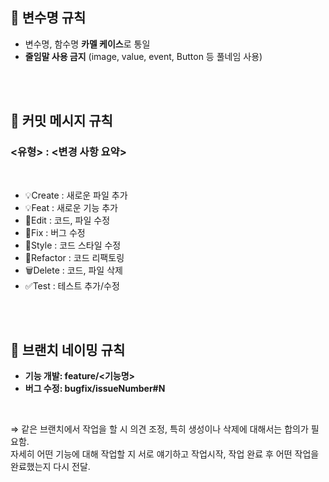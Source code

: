 ## 📌 변수명 규칙

- 변수명, 함수명 **카멜 케이스**로 통일
- **줄임말 사용 금지**
    (image, value, event, Button 등 풀네임 사용)

<br><br>

## 📌 커밋 메시지 규칙

### <유형> : <변경 사항 요약>

<br>

- 💡Create : 새로운 파일 추가
- 💡Feat : 새로운 기능 추가
- 💫Edit : 코드, 파일 수정
- 🐛Fix : 버그 수정
- 🎨Style : 코드 스타일 수정
- 🔨Refactor : 코드 리팩토링
- 🗑️Delete : 코드, 파일 삭제
- ✅Test : 테스트 추가/수정

<br><br>

## 📌 브랜치 네이밍 규칙

- **기능 개발: feature/<기능명>**
- **버그 수정: bugfix/issueNumber#N**

<br>

⇒ 같은 브랜치에서 작업을 할 시 의견 조정, 특히 생성이나 삭제에 대해서는 합의가 필요함.    
  자세히 어떤 기능에 대해 작업할 지 서로 얘기하고 작업시작, 작업 완료 후 어떤 작업을 완료했는지 다시 전달.
